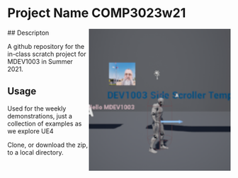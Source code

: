 # Project Name  COMP3023w21
<img src="Saved/AutoScreenshot.png" width="320"  align="right" />
## Descripton

A github repository for the in-class scratch project for MDEV1003 in Summer 2021.

## Usage
Used for the weekly demonstrations, just a collection of examples as we explore UE4

Clone, or download the zip, to a local directory.

